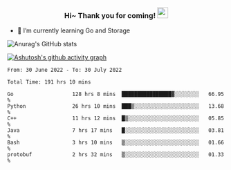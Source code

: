 <h3 align="center">
    Hi~ Thank you for coming!
    <img src="https://media.giphy.com/media/hvRJCLFzcasrR4ia7z/giphy.gif" width="25px">
</h3>

<!--
**pineapple-man/pineapple-man** is a ✨ _special_ ✨ repository because its `README.md` (this file) appears on your GitHub profile.

Here are some ideas to get you started:
- 🔭 I’m currently working on ...
- 🤔 I’m looking for help with ...
- 💬 Ask me about ...
- 📫 How to reach me: ...
- 😄 Pronouns: ...
- ⚡ Fun fact: 
- 👯 I’m looking to collaborate on kubernetes
-->
- 🌱 I’m currently learning Go and Storage


![Anurag's GitHub stats](https://github-readme-stats.vercel.app/api?username=pineapple-man&show_icons=true&theme=radical)


[![Ashutosh's github activity graph](https://activity-graph.herokuapp.com/graph?username=pineapple-man&bg_color=fffff0&color=708090&line=24292e&point=24292e&area=true&hide_border=true)](https://github.com/ashutosh00710/github-readme-activity-graph)

<!--START_SECTION:waka-->

```text
From: 30 June 2022 - To: 30 July 2022

Total Time: 191 hrs 10 mins

Go                   128 hrs 8 mins  ████████████████▓░░░░░░░░   66.95 %
Python               26 hrs 10 mins  ███▒░░░░░░░░░░░░░░░░░░░░░   13.68 %
C++                  11 hrs 12 mins  █▒░░░░░░░░░░░░░░░░░░░░░░░   05.85 %
Java                 7 hrs 17 mins   █░░░░░░░░░░░░░░░░░░░░░░░░   03.81 %
Bash                 3 hrs 10 mins   ▒░░░░░░░░░░░░░░░░░░░░░░░░   01.66 %
protobuf             2 hrs 32 mins   ▒░░░░░░░░░░░░░░░░░░░░░░░░   01.33 %
```

<!--END_SECTION:waka-->
